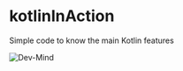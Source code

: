 # kotlinInAction
Simple code to know the main Kotlin features

![Dev-Mind](https://www.dev-mind.fr/img/logo/logo_1500.png)
